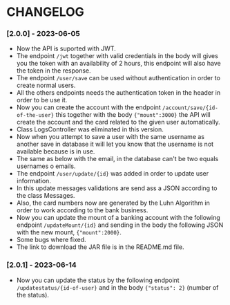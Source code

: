 # CHANGELOG

### [2.0.0] - 2023-06-05
- Now the API is suported with JWT.
- The endpoint ```/jwt``` together with valid credentials in the body will gives you the token with an availability of 2 hours, this endpoint will also have the token in the response.
- The endpoint ```/user/save``` can be used without authentication in order to create normal users.
- All the others endpoints needs the authentication token in the header in order to be use it.
- Now you can create the account with the endpoint ```/account/save/{id-of-the-user}``` this together with the body ```{"mount":3000}``` the API will create the account and the card related to the given user automatically.
- Class LogsController was eliminated in this version.
- Now when you attempt to save a user with the same username as another save in database it will let you know that the username is not available because is in use.
- The same as below with the email, in the database can't be two equals usernames o emails.
- The endpoint ```/user/update/{id}``` was added in order to update user information.
- In this update messages validations are send ass a JSON according to the class Messages.
- Also, the card numbers now are generated by the Luhn Algorithm in order to work according to the bank business.
- Now you can update the mount of a banking account with the following endpoint ```/updateMount/{id}``` and sending in the body the following JSON with the new mount, ```{"mount":2000}```.
- Some bugs where fixed.
- The link to download the JAR file is in the README.md file.

### [2.0.1] - 2023-06-14
- Now you can update the status by the following endpoint ```/updatestatus/{id-of-user}``` and in the body ```{"status": 2}``` (number of the status).